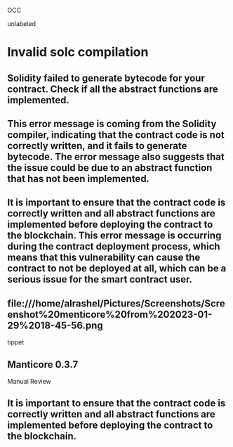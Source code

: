 OCC

unlabeled

# Invalid solc compilation

## Solidity failed to generate bytecode for your contract. Check if all the abstract functions are implemented.

## This error message is coming from the Solidity compiler, indicating that the contract code is not correctly written, and it fails to generate bytecode. The error message also suggests that the issue could be due to an abstract function that has not been implemented.

## It is important to ensure that the contract code is correctly written and all abstract functions are implemented before deploying the contract to the blockchain. This error message is occurring during the contract deployment process, which means that this vulnerability can cause the contract to not be deployed at all, which can be a serious issue for the smart contract user.

## file:///home/alrashel/Pictures/Screenshots/Screenshot%20menticore%20from%202023-01-29%2018-45-56.png
tippet

## Manticore 0.3.7

Manual Review

## It is important to ensure that the contract code is correctly written and all abstract functions are implemented before deploying the contract to the blockchain.
